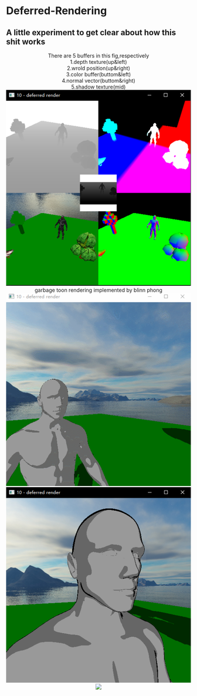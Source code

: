 # Deferred-Rendering
## A little experiment to get clear about how this shit works</div>
<div align="center">There are 5 buffers in this fig,respectively
<div align="center">1.depth texture(up&left)</div>
<div align="center">2.wrold position(up&right)</div>
<div align="center">3.color buffer(buttom&left)</div>
<div align="center">4.normal vector(buttom&right)</div>
<div align="center">5.shadow texture(mid)</div>
<div align="center"><img src="asset/debug.PNG" width="512"></div>

<div align="center">garbage toon rendering implemented by blinn phong</div>
<div align="center"><img src="asset/3to2.gif" width="512"></div>
<div align="center"><img src="asset/outline.PNG" width="512"></div>
<div align="center"><img src="asset/volume_cloud.gif" width="512"></div>
